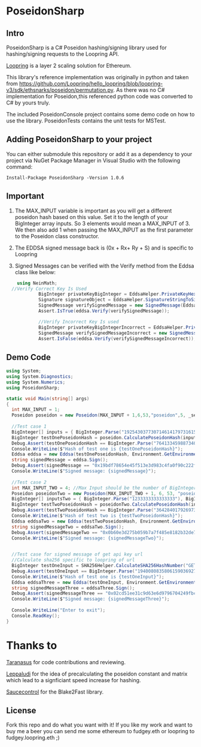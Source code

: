 # PoseidonSharp
## Intro
PoseidonSharp is a C# Poseidon hashing/signing library used for hashing/signing requests to the Loopring API. 

[Loopring](https://loopring.io/#/) is a layer 2 scaling solution for Ethereum.

This library's reference implementation was originally in python and taken from https://github.com/Loopring/hello_loopring/blob/loopring-v3/sdk/ethsnarks/poseidon/permutation.py. As there was no C# implementation for Poseidon,this referenced python code was converted to C# by yours truly.

The included PoseidonConsole project contains some demo code on how to use the library. PoseidonTests contains the unit tests for MSTest.

## Adding PoseidonSharp to your project
You can either submodule this repository or add it as a dependency to your project via NuGet Package Manager in Visual Studio with the following command:

    Install-Package PoseidonSharp -Version 1.0.6

## Important

1. The MAX_INPUT variable is important as you will get a different poseidon hash based on this value. Set it to the length of your BigInteger array inputs. So 3 elements would mean a MAX_INPUT of 3. We then also add 1 when passing the MAX_INPUT as the first parameter to the Poseidon class constructor.

2. The EDDSA signed message back is (0x + Rx+  Ry + S) and is specific to Loopring

3. Signed Messages can be verified with the Verify method from the Eddsa class like below:

```csharp
    using NeinMath;
  //Verify Correct Key Is Used
            BigInteger privateKeyBigInteger = EddsaHelper.PrivateKeyHexStringToBigInteger(PrivateKey3);
            Signature signatureObject = EddsaHelper.SignatureStringToSignatureObject(signedMessage);
            SignedMessage verifySignedMessage = new SignedMessage(EddsaHelper.CalculatePointA(privateKeyBigInteger), signatureObject, Integer.Parse(poseidonHash.ToString()));
            Assert.IsTrue(eddsa.Verify(verifySignedMessage));

            //Verify Incorrect Key Is used
            BigInteger privateKeyBigIntegerIncorrect = EddsaHelper.PrivateKeyHexStringToBigInteger(PrivateKey);
            SignedMessage verifySignedMessageIncorrect = new SignedMessage(EddsaHelper.CalculatePointA(privateKeyBigIntegerIncorrect), signatureObject, Integer.Parse(poseidonHash.ToString()));
            Assert.IsFalse(eddsa.Verify(verifySignedMessageIncorrect));
```

## Demo Code
```csharp
using System;
using System.Diagnostics;
using System.Numerics;
using PoseidonSharp;

static void Main(string[] args)
{
  int MAX_INPUT = 1;
  Poseidon poseidon = new Poseidon(MAX_INPUT + 1,6,53,"poseidon",5, _securityTarget: 128); //Initiate new poseidon
  
  //Test case 1
  BigInteger[] inputs = { BigInteger.Parse("19254303773071461417973161554248988464997154230097311673556244912844777390355") };//Max Input should be the number of BigInteger inputs
  BigInteger testOnePoseidonHash = poseidon.CalculatePoseidonHash(inputs);
  Debug.Assert(testOnePoseidonHash == BigInteger.Parse("7641334598873409723829611087914304630148005125097433494966402842069929245490"), "Hash doesn't match expected hash!");
  Console.WriteLine($"Hash of test one is {testOnePoseidonHash}");
  Eddsa eddsa = new Eddsa(testOnePoseidonHash, Environment.GetEnvironmentVariable("LoopringPrivateKey", EnvironmentVariableTarget.User)); //Put in the calculated poseidon hash in order to Sign
  string signedMessage = eddsa.Sign();
  Debug.Assert(signedMessage == "0x19bdf78654e45f513e3d983c4fa0f90c222ffb37ff1772d6955961f8f414d8f32945dea53a2d12bdcab3a5facaa695503e73608ed75988bfe0df9ae8413bab022e070e3025a288e70f6305e9c44f51480ddc712d8be59870ad0acfdcce9aaa05", "Signed message doesn't match expected signed message");
  Console.WriteLine($"Signed message: {signedMessage}");
  
  //Test case 2
  int MAX_INPUT_TWO = 4; //Max Input should be the number of BigInteger inputs
  Poseidon poseidonTwo = new Poseidon(MAX_INPUT_TWO + 1, 6, 53, "poseidon", 5, _securityTarget: 128);
  BigInteger[] inputsTwo = { BigInteger.Parse("1233333333333333"), BigInteger.Parse("9400000000000000000000000000"), BigInteger.Parse("1223123"), BigInteger.Parse("544343434343434343") };
  BigInteger testTwoPoseidonHash = poseidonTwo.CalculatePoseidonHash(inputsTwo);
  Debug.Assert(testTwoPoseidonHash == BigInteger.Parse("3642840179269730552612336878249257609263354431767353053799083195998559566113"), "Hash doesn't match expected hash!");
  Console.WriteLine($"Hash of test two is {testTwoPoseidonHash}");
  Eddsa eddsaTwo = new Eddsa(testTwoPoseidonHash, Environment.GetEnvironmentVariable("LoopringPrivateKey", EnvironmentVariableTarget.User)); //Put in the calculated poseidon hash in order to Sign
  string signedMessageTwo = eddsaTwo.Sign();
  Debug.Assert(signedMessageTwo == "0x0b60e3d275b059b7a7f485e8182b32de7d842090b828e0471aad2fee4ad1f58c246cb6d8b538fe9929993b44a86ea90f50bdd346db600c193e1a8c62340a6d871f5aa69ca257feea363ab9b55ca52372f1fcd404964f27c3bae07e5d8f46d53a", "Signed message doesn't match expected signed message");
  Console.WriteLine($"Signed message: {signedMessageTwo}");

  
  //Test case for signed message of get api key url
  //Calculate sha256 specific to loopring of url
  BigInteger testOneInput = SHA256Helper.CalculateSHA256HashNumber("GET&https%3A%2F%2Fuat3.loopring.io%2Fapi%2Fv3%2FapiKey&accountId%3D11087");
  Debug.Assert(testOneInput == BigInteger.Parse("19400808358061590369279192378878962429412529891699423035130831734199348072763"), "Hash doesn't match expected hash!");
  Console.WriteLine($"Hash of test one is {testOneInput}");
  Eddsa eddsaThree = new Eddsa(testOneInput, Environment.GetEnvironmentVariable("LoopringPrivateKey", EnvironmentVariableTarget.User)); //Put in the calculated poseidon hash in order to Sign
  string signedMessageThree = eddsaThree.Sign();
  Debug.Assert(signedMessageThree == "0x02cd51ee31c9d63e6d9796704249fbccaba8fd287e4c7d412bc4d6d88801bb0a067de03f99a1a1194a098522e686a1940024946535d45cbbd02b3bb38722d9f02fa6e5be861a24168738837e7b7f38e4379b26a54a60673afde303e75f47b769", "Signed message doesn't match expected signed message");
  Console.WriteLine($"Signed message: {signedMessageThree}");
  
  Console.WriteLine("Enter to exit");
  Console.ReadKey();
}
```

# Thanks to
[Taranasus](https://github.com/taranasus) for code contributions and reviewing. 

[Leppaludi](https://github.com/leppaludi) for the idea of precalculating the poseidon constant and matrix which lead to a signficiant speed increase for hashing.

[Saucecontrol](https://github.com/saucecontrol) for the Blake2Fast library. 

## License
Fork this repo and do what you want with it! If you like my work and want to buy me a beer you can send me some ethereum to fudgey.eth or loopring to fudgey.loopring.eth ;)
